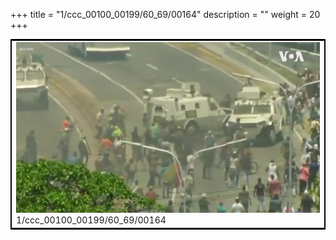 +++
title = "1/ccc_00100_00199/60_69/00164"
description = ""
weight = 20
+++

<table style="border:2px solid black;max-width:800px;max-height:800px;" 
><tr><td>
<img class="center-fit-jpg"
src="/jpg_/aaa_20190430_NxaOmWaI8sI_00163.jpg">
1/ccc_00100_00199/60_69/00164
</img></td></tr></table>
